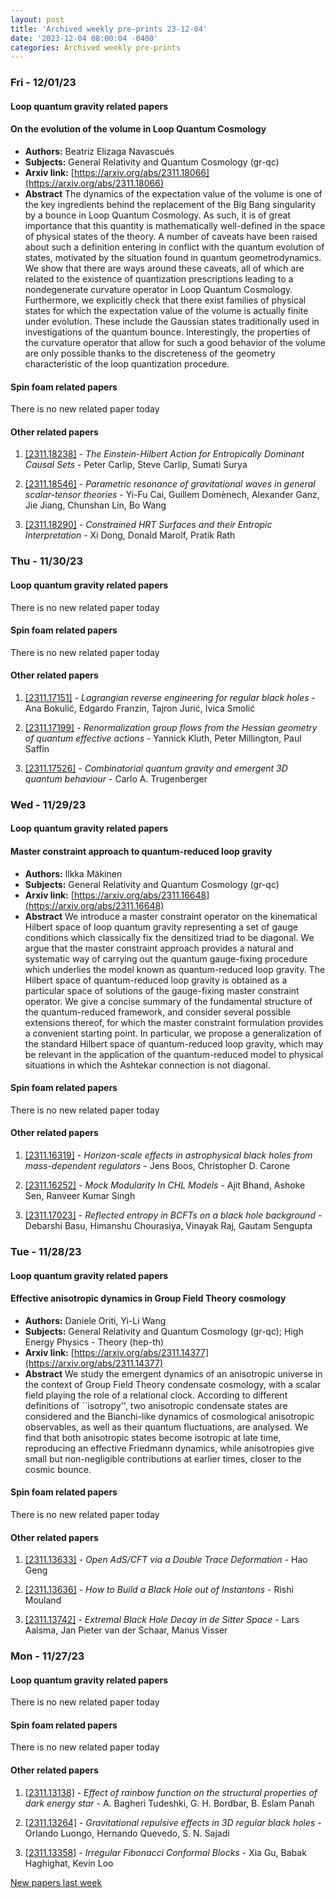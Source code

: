 ```yaml
---
layout: post
title: 'Archived weekly pre-prints 23-12-04'
date: '2023-12-04 08:00:04 -0400'
categories: Archived weekly pre-prints
---
```



### Fri - 12/01/23

#### Loop quantum gravity related papers

#### **On the evolution of the volume in Loop Quantum Cosmology**
 - **Authors:** Beatriz Elizaga Navascués
 - **Subjects:** General Relativity and Quantum Cosmology (gr-qc)
 - **Arxiv link:** [https://arxiv.org/abs/2311.18066](https://arxiv.org/abs/2311.18066)
 - **Abstract**
 The dynamics of the expectation value of the volume is one of the key ingredients behind the replacement of the Big Bang singularity by a bounce in Loop Quantum Cosmology. As such, it is of great importance that this quantity is mathematically well-defined in the space of physical states of the theory. A number of caveats have been raised about such a definition entering in conflict with the quantum evolution of states, motivated by the situation found in quantum geometrodynamics. We show that there are ways around these caveats, all of which are related to the existence of quantization prescriptions leading to a nondegenerate curvature operator in Loop Quantum Cosmology. Furthermore, we explicitly check that there exist families of physical states for which the expectation value of the volume is actually finite under evolution. These include the Gaussian states traditionally used in investigations of the quantum bounce. Interestingly, the properties of the curvature operator that allow for such a good behavior of the volume are only possible thanks to the discreteness of the geometry characteristic of the loop quantization procedure. 

#### Spin foam related papers

There is no new related paper today 



#### Other related papers

1. [[2311.18238]](https://arxiv.org/abs/2311.18238) - *The Einstein-Hilbert Action for Entropically Dominant Causal Sets* - Peter Carlip, Steve Carlip, Sumati Surya

1. [[2311.18546]](https://arxiv.org/abs/2311.18546) - *Parametric resonance of gravitational waves in general scalar-tensor  theories* - Yi-Fu Cai, Guillem Domènech, Alexander Ganz, Jie Jiang, Chunshan Lin, Bo Wang

1. [[2311.18290]](https://arxiv.org/abs/2311.18290) - *Constrained HRT Surfaces and their Entropic Interpretation* - Xi Dong, Donald Marolf, Pratik Rath



### Thu - 11/30/23

#### Loop quantum gravity related papers

There is no new related paper today 

#### Spin foam related papers

There is no new related paper today 



#### Other related papers

1. [[2311.17151]](https://arxiv.org/abs/2311.17151) - *Lagrangian reverse engineering for regular black holes* - Ana Bokulić, Edgardo Franzin, Tajron Jurić, Ivica Smolić

1. [[2311.17199]](https://arxiv.org/abs/2311.17199) - *Renormalization group flows from the Hessian geometry of quantum  effective actions* - Yannick Kluth, Peter Millington, Paul Saffin

1. [[2311.17526]](https://arxiv.org/abs/2311.17526) - *Combinatorial quantum gravity and emergent 3D quantum behaviour* - Carlo A. Trugenberger



### Wed - 11/29/23

#### Loop quantum gravity related papers

#### **Master constraint approach to quantum-reduced loop gravity**
 - **Authors:** Ilkka Mäkinen
 - **Subjects:** General Relativity and Quantum Cosmology (gr-qc)
 - **Arxiv link:** [https://arxiv.org/abs/2311.16648](https://arxiv.org/abs/2311.16648)
 - **Abstract**
 We introduce a master constraint operator on the kinematical Hilbert space of loop quantum gravity representing a set of gauge conditions which classically fix the densitized triad to be diagonal. We argue that the master constraint approach provides a natural and systematic way of carrying out the quantum gauge-fixing procedure which underlies the model known as quantum-reduced loop gravity. The Hilbert space of quantum-reduced loop gravity is obtained as a particular space of solutions of the gauge-fixing master constraint operator. We give a concise summary of the fundamental structure of the quantum-reduced framework, and consider several possible extensions thereof, for which the master constraint formulation provides a convenient starting point. In particular, we propose a generalization of the standard Hilbert space of quantum-reduced loop gravity, which may be relevant in the application of the quantum-reduced model to physical situations in which the Ashtekar connection is not diagonal. 

#### Spin foam related papers

There is no new related paper today 



#### Other related papers

1. [[2311.16319]](https://arxiv.org/abs/2311.16319) - *Horizon-scale effects in astrophysical black holes from mass-dependent  regulators* - Jens Boos, Christopher D. Carone

1. [[2311.16252]](https://arxiv.org/abs/2311.16252) - *Mock Modularity In CHL Models* - Ajit Bhand, Ashoke Sen, Ranveer Kumar Singh

1. [[2311.17023]](https://arxiv.org/abs/2311.17023) - *Reflected entropy in BCFTs on a black hole background* - Debarshi Basu, Himanshu Chourasiya, Vinayak Raj, Gautam Sengupta



### Tue - 11/28/23

#### Loop quantum gravity related papers

#### **Effective anisotropic dynamics in Group Field Theory cosmology**
 - **Authors:** Daniele Oriti, Yi-Li Wang
 - **Subjects:** General Relativity and Quantum Cosmology (gr-qc); High Energy Physics - Theory (hep-th)
 - **Arxiv link:** [https://arxiv.org/abs/2311.14377](https://arxiv.org/abs/2311.14377)
 - **Abstract**
 We study the emergent dynamics of an anisotropic universe in the context of Group Field Theory condensate cosmology, with a scalar field playing the role of a relational clock. According to different definitions of ``isotropy'', two anisotropic condensate states are considered and the Bianchi-like dynamics of cosmological anisotropic observables, as well as their quantum fluctuations, are analysed. We find that both anisotropic states become isotropic at late time, reproducing an effective Friedmann dynamics, while anisotropies give small but non-negligible contributions at earlier times, closer to the cosmic bounce. 

#### Spin foam related papers

There is no new related paper today 



#### Other related papers

1. [[2311.13633]](https://arxiv.org/abs/2311.13633) - *Open AdS/CFT via a Double Trace Deformation* - Hao Geng

1. [[2311.13636]](https://arxiv.org/abs/2311.13636) - *How to Build a Black Hole out of Instantons* - Rishi Mouland

1. [[2311.13742]](https://arxiv.org/abs/2311.13742) - *Extremal Black Hole Decay in de Sitter Space* - Lars Aalsma, Jan Pieter van der Schaar, Manus Visser



### Mon - 11/27/23

#### Loop quantum gravity related papers

There is no new related paper today 

#### Spin foam related papers

There is no new related paper today 



#### Other related papers

1. [[2311.13138]](https://arxiv.org/abs/2311.13138) - *Effect of rainbow function on the structural properties of dark energy  star* - A. Bagheri Tudeshki, G. H. Bordbar, B. Eslam Panah

1. [[2311.13264]](https://arxiv.org/abs/2311.13264) - *Gravitational repulsive effects in 3D regular black holes* - Orlando Luongo, Hernando Quevedo, S. N. Sajadi

1. [[2311.13358]](https://arxiv.org/abs/2311.13358) - *Irregular Fibonacci Conformal Blocks* - Xia Gu, Babak Haghighat, Kevin Loo






[New papers last week]({{site.url}}/archived/weekly/pre-prints/2023/11/27/archived_weekly_papers.html)